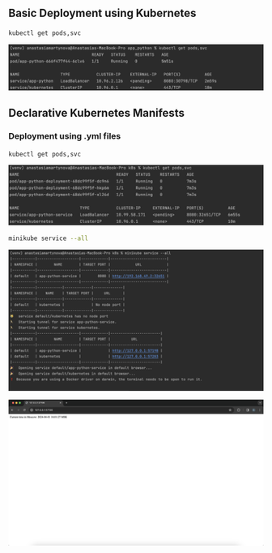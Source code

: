 ## Basic Deployment using Kubernetes

```bash
kubectl get pods,svc
```
![sdf](screenshots/depl.png)

## Declarative Kubernetes Manifests

### Deployment using .yml files
```bash
kubectl get pods,svc
```
![sdf](screenshots/depl_yml.png)

```bash
minikube service --all
```

![sdf](screenshots/service_all.png)

![sdf](screenshots/browser.png) 